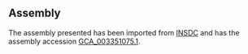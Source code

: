 
Assembly
--------

The assembly presented has been imported from 
[INSDC](http://www.insdc.org) and has the assembly accession
[GCA\_003351075.1](http://www.ebi.ac.uk/ena/data/view/GCA_003351075.1).

